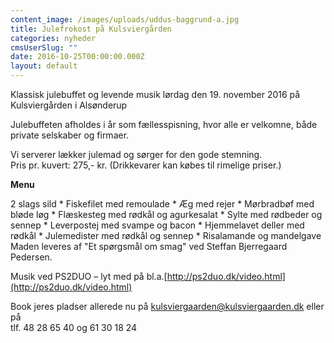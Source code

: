 ```yaml
---
content_image: /images/uploads/uddus-baggrund-a.jpg
title: Julefrokost på Kulsviergården
categories: nyheder
cmsUserSlug: ""
date: 2016-10-25T00:00:00.000Z
layout: default
---
```


Klassisk julebuffet og levende musik lørdag den 19. november 2016 på Kulsviergården i Alsønderup  
  
Julebuffeten afholdes i år som fællesspisning, hvor alle er velkomne, både private selskaber og firmaer.   
  
Vi serverer lækker julemad og sørger for den gode stemning.  
Pris pr. kuvert: 275,- kr. (Drikkevarer kan købes til rimelige priser.)  
  

**Menu**

2 slags sild * Fiskefilet med remoulade * Æg med rejer * Mørbradbøf med bløde løg * Flæskesteg med rødkål og agurkesalat * Sylte med rødbeder og sennep * Leverpostej med svampe og bacon * Hjemmelavet deller med rødkål * Julemedister med rødkål og sennep * Risalamande og mandelgave  
Maden leveres af "Et spørgsmål om smag" ved Steffan Bjerregaard Pedersen.
  
Musik ved PS2DUO – lyt med på bl.a.[http://ps2duo.dk/video.html](http://ps2duo.dk/video.html)  
  
Book jeres pladser allerede nu på kulsviergaarden@kulsviergaarden.dk eller på  
tlf. 48 28 65 40 og 61 30 18 24  